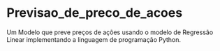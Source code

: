 # Previsao_de_preco_de_acoes
Um Modelo que preve preços de ações usando o modelo de Regressão Linear implementando a linguagem de programação Python.
